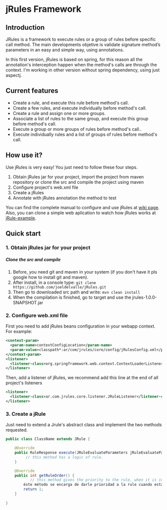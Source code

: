 # jRules Framework

## Introduction
JRules is a framework to execute rules or a group of rules before specific call method. The main developments objetive is validate signature method’s parameters in an easy and simple way, using annotations.

In this first version, jRules is based on spring, for this reason all the annotation's interception happen when the method's calls are through the context. I'm working in other version without spring dependency, using just aspectj.

## Current features
* Create a rule, and execute this rule before method's call.
* Create a few rules, and execute individually before method's call.
* Create a rule and assign one or more groups.
* Associate a list of rules to the same group, and execute this group before method's call.
* Execute a group or more groups of rules before  method's call..
* Execute individually rules and a list of groups of rules before method's call.

## How use it?
Use jRules is very easy!  You just need to follow these four steps.

1. Obtain jRules jar for your project, import the project from maven repository or clone the src and compile the project using maven
2. Configure project's web.xml file
3. Create a jRules
4. Annotate with jRules annotation the method to test

You can find the complete manual to configure and use jRules at [wiki page](https://github.com/joeldelvalle/jRules/wiki). Also, you can clone a simple web aplication to watch how jRules works at [jRule-example](https://github.com/joeldelvalle/jRules-example.git).

## Quick start

### 1. Obtain jRules jar for your project

##### Clone the src and compile
1. Before, you need git and maven in your system (if you don't have it pls google how to install git and maven).  
2. After install, in a console type:  ``` git clone https://github.com/joeldelvalle/jRules.git ```
3. Then go to downloaded src path and write:  ```mvn clean install ```
4. When the compilation is finished, go to target and use the jrules-1.0.0-SNAPSHOT.jar

### 2. Configure web.xml file
First you need to add jRules beans configuration in your webapp context.  For example:
```xml
<context-param>
  <param-name>contextConfigLocation</param-name>
  <param-value>classpath*:ar/com/jrules/core/config/jRulesConfig.xml</param-value>
</context-param>
<listener>
  <listener-class>org.springframework.web.context.ContextLoaderListener</listener-class>
</listener>
``` 

Then, add a listener of jRules, we recommend add this line at the end of all project's listeners
```xml
<listener>
  <listener-class>ar.com.jrules.core.listener.JRuleListener</listener-class>
</listener>
```

### 3. Create a jRule
Just need to extend a Jrule's abstract class and implement the two methods requested.
```java
public class ClassName extends JRule {

	@Override
	public RuleResponse execute(JRuleEvaluateParameters jRuleEvaluateParameters) throws JRuleException {
		 // this method has a logic of rule.
	}

	@Override
	public int getRuleOrder() {
		   // this method gives the priority to the rule, when it is inside a group
		éste método se encarga de darle prioridad a la rule cuando esta dentro de un grupo.
		return 1;
	}
	
}
```
